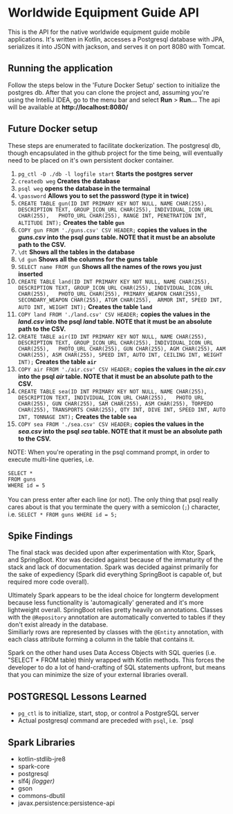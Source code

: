 # Worldwide Equipment Guide API

This is the API for the native worldwide equipment guide mobile applications.
It's written in Kotlin, accesses a Postgresql database with JPA, serializes it into JSON with jackson, and serves it 
on port 8080 with Tomcat.  

## Running the application

Follow the steps below in the 'Future Docker Setup' section to initialize the postgres db. After that you can clone the project
and, assuming you're using the IntelliJ IDEA, go to the menu bar and select **Run** > **Run...** The api will be available
at **http://localhost:8080/**

## Future Docker setup

These steps are enumerated to facilitate dockerization.  The postgresql db, though encapsulated in the github project 
for the time being, will eventually need to be placed on it's own persistent docker container.

1. `pg_ctl -D ./db -l logfile start` **Starts the postgres server**
2. `createdb weg` **Creates the database**
3. `psql weg` **opens the database in the termainal**
4. `\password` **Allows you to set the password (type it in twice)**
5. `CREATE TABLE gun(ID INT PRIMARY KEY NOT NULL, NAME CHAR(255), DESCRIPTION TEXT, GROUP_ICON_URL CHAR(255), INDIVIDUAL_ICON_URL CHAR(255),  
           PHOTO_URL CHAR(255), RANGE INT, PENETRATION INT, ALTITUDE INT);` **Creates the table `gun`**
6. `COPY gun FROM './guns.csv' CSV HEADER;` **copies the values in the _guns.csv_ into the psql _guns_ table.
NOTE that it must be an absolute path to the CSV.**
7. `\dt` **Shows all the tables in the database**
8. `\d gun` **Shows all the columns for the guns table**
9. `SELECT name FROM gun` **Shows all the names of the rows you just inserted**
10. `CREATE TABLE land(ID INT PRIMARY KEY NOT NULL, NAME CHAR(255), DESCRIPTION TEXT, GROUP_ICON_URL CHAR(255), INDIVIDUAL_ICON_URL CHAR(255),  
       PHOTO_URL CHAR(255), PRIMARY_WEAPON CHAR(255), SECONDARY_WEAPON CHAR(255), ATGM CHAR(255), 
       ARMOR INT, SPEED INT, AUTO INT, WEIGHT INT);` **Creates the table `land`**
11. `COPY land FROM './land.csv' CSV HEADER;` **copies the values in the _land.csv_ into the psql _land_ table. 
NOTE that it must be an absolute path to the CSV.**
12. `CREATE TABLE air(ID INT PRIMARY KEY NOT NULL, NAME CHAR(255), DESCRIPTION TEXT, GROUP_ICON_URL CHAR(255), INDIVIDUAL_ICON_URL CHAR(255),  
       PHOTO_URL CHAR(255), GUN CHAR(255), AGM CHAR(255), AAM CHAR(255), ASM CHAR(255),
       SPEED INT, AUTO INT, CEILING INT, WEIGHT INT);` **Creates the table `air`**
13. `COPY air FROM './air.csv' CSV HEADER;` **copies the values in the _air.csv_ into the psql _air_ table.
NOTE that it must be an absolute path to the CSV.**
14. `CREATE TABLE sea(ID INT PRIMARY KEY NOT NULL, NAME CHAR(255), DESCRIPTION TEXT, INDIVIDUAL_ICON_URL CHAR(255),  
       PHOTO_URL CHAR(255), GUN CHAR(255), SAM CHAR(255), ASM CHAR(255), TORPEDO CHAR(255), TRANSPORTS CHAR(255), QTY INT,
       DIVE INT, SPEED INT, AUTO INT, TONNAGE INT);` **Creates the table `sea`**
15. `COPY sea FROM './sea.csv' CSV HEADER;` **copies the values in the _sea.csv_ into the psql _sea_ table.
NOTE that it must be an absolute path to the CSV.**


NOTE: When you're operating in the psql command prompt, in order to 
execute multi-line queries, i.e. 
<br><br>`SELECT *`
<br>`FROM guns`
<br>`WHERE id = 5`<br><br>
You can press enter after each line (or not).  The only thing that psql really cares about is that you terminate the query
with a semicolon (`;`) character, i.e. `SELECT * FROM guns WHERE id = 5;`
 
## Spike Findings
The final stack was decided upon after experimentation with Ktor, Spark, and SpringBoot.  Ktor was decided against because of the
immaturity of the stack and lack of documentation.  Spark was decided against primarily for the sake of expediency
(Spark did everything SpringBoot is capable of, but required more code overall).

Ultimately Spark appears to be the ideal choice for longterm development because less functionality is 'automagically'
generated and it's more lightweight overall. SpringBoot relies pretty heavily on annotations.  Classes with 
the `@Repository` annotation are automatically converted to tables if they don't exist already in the database.  
Similiarly rows are represented by classes with the `@Entity` annotation, with each class attribute forming a column in 
the table that contains it.  
  
Spark on the other hand uses Data Access Objects with SQL queries (i.e. "SELECT * FROM table) thinly wrapped with 
Kotlin methods.  This forces the developer to do a lot of hand-crafting of SQL statements upfront, but means that you can
minimize the size of your external libraries overall.
  
## POSTGRESQL Lessons Learned

  * `pg_ctl` is to initialize, start, stop, or control a PostgreSQL 
  server
  * Actual postgresql command are preceded with `psql`, i.e. `psql
  
## Spark Libraries
  
  * kotlin-stdlib-jre8
  * spark-core
  * postgresql
  * slf4j <i>(logger)</i>
  * gson
  * commons-dbutil
  * javax.persistence:persistence-api
  
  
